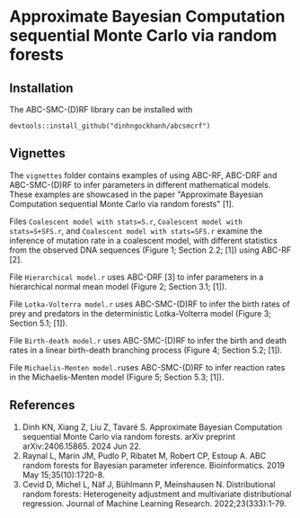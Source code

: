 #   Approximate Bayesian Computation sequential Monte Carlo via random forests

##  Installation

The ABC-SMC-(D)RF library can be installed with

```{r}
devtools::install_github("dinhngockhanh/abcsmcrf")
```

##  Vignettes

The `vignettes` folder contains examples of using ABC-RF, ABC-DRF and ABC-SMC-(D)RF to infer parameters in different mathematical models. These examples are showcased in the paper "Approximate Bayesian Computation sequential Monte Carlo via random forests" [1].

Files `Coalescent model with stats=S.r`, `Coalescent model with stats=S+SFS.r`, and `Coalescent model with stats=SFS.r` examine the inference of mutation rate in a coalescent model, with different statistics from the observed DNA sequences (Figure 1; Section 2.2; [1]) using ABC-RF [2].

File `Hierarchical model.r` uses ABC-DRF [3] to infer parameters in a hierarchical normal mean model (Figure 2; Section 3.1; [1]).

File `Lotka-Volterra model.r` uses ABC-SMC-(D)RF to infer the birth rates of prey and predators in the deterministic Lotka-Volterra model (Figure 3; Section 5.1; [1]).

File `Birth-death model.r` uses ABC-SMC-(D)RF to infer the birth and death rates in a linear birth-death branching process (Figure 4; Section 5.2; [1]).

File `Michaelis-Menten model.r`uses ABC-SMC-(D)RF to infer reaction rates in the Michaelis-Menten model (Figure 5; Section 5.3; [1]).

##  References
1.  Dinh KN, Xiang Z, Liu Z, Tavaré S. Approximate Bayesian Computation sequential Monte Carlo via random forests. arXiv preprint arXiv:2406.15865. 2024 Jun 22.
2.  Raynal L, Marin JM, Pudlo P, Ribatet M, Robert CP, Estoup A. ABC random forests for Bayesian parameter inference. Bioinformatics. 2019 May 15;35(10):1720-8.
3.  Cevid D, Michel L, Näf J, Bühlmann P, Meinshausen N. Distributional random forests: Heterogeneity adjustment and multivariate distributional regression. Journal of Machine Learning Research. 2022;23(333):1-79.

